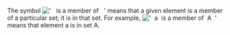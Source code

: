 The symbol
!['   is a member of   '](../dictionary/equation_images/3622.1..png)
means that a given element is a member of a particular set; it is in
that set. For example,
!['  a  is a member of  A  '](../dictionary/equation_images/3622.2..png)
means that element a is in set A.

